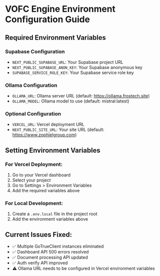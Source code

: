 # VOFC Engine Environment Configuration Guide

## Required Environment Variables

### Supabase Configuration
- `NEXT_PUBLIC_SUPABASE_URL`: Your Supabase project URL
- `NEXT_PUBLIC_SUPABASE_ANON_KEY`: Your Supabase anonymous key
- `SUPABASE_SERVICE_ROLE_KEY`: Your Supabase service role key

### Ollama Configuration
- `OLLAMA_URL`: Ollama server URL (default: https://ollama.frostech.site)
- `OLLAMA_MODEL`: Ollama model to use (default: mistral:latest)

### Optional Configuration
- `VERCEL_URL`: Vercel deployment URL
- `NEXT_PUBLIC_SITE_URL`: Your site URL (default: https://www.zophielgroup.com)

## Setting Environment Variables

### For Vercel Deployment:
1. Go to your Vercel dashboard
2. Select your project
3. Go to Settings > Environment Variables
4. Add the required variables above

### For Local Development:
1. Create a `.env.local` file in the project root
2. Add the environment variables above

## Current Issues Fixed:
- ✅ Multiple GoTrueClient instances eliminated
- ✅ Dashboard API 500 errors resolved
- ✅ Document processing API updated
- ✅ Auth verify API improved
- ⚠️ Ollama URL needs to be configured in Vercel environment variables

